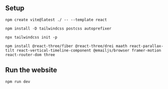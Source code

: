 ## Setup
```
npm create vite@latest ./ -- --template react
```
```
npm install -D tailwindcss postcss autoprefixer
```
```
npx tailwindcss init -p
```
```
npm install @react-three/fiber @react-three/drei maath react-parallax-tilt react-vertical-timeline-component @emailjs/browser framer-motion react-router-dom three
```

## Run the website
```
npm run dev
```